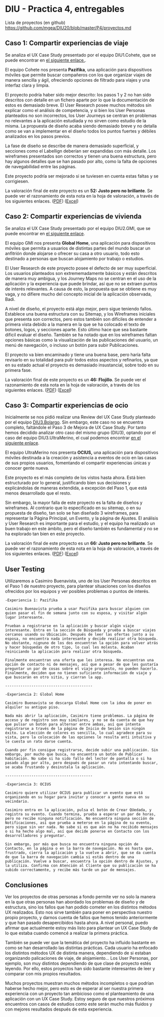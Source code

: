 # DIU - Practica 4, entregables

Lista de proyectos (en github) https://github.com/mgea/DIU20/blob/master/P4/proyectos.md



## Caso 1: Compartir experiencias de viaje

Se analiza el UX Case Study presentado por el equipo DIU1.Cohete, que se puede encontrar en [el siguiente enlace.](https://github.com/migue99angel/DIU20).

El equipo Cohete nos presenta **Pazifika**, una aplicación para dispositivos móviles que permite buscar compañeros con los que organizar viajes de manera sencilla y ágil, ofreciendo opciones de filtrado para viajes y una interfaz clara y limpia.

El proyecto podría haber sido mejor descrito: los pasos 1 y 2 no han sido descritos con detalle en un fichero aparte por lo que la documentación de estos es demasiado breve. El User Research posee muchos métodos sin explicar como el análisis de competencia, y si bien los User Personas planteados no son incorrectos, los User Journeys se centran en problemas no relevantes a la aplicación estudiada y no sirven como estudio de la misma. La propuesta de diseño acaba siendo demasiado breve y no detalla como se van a implementar en el diseño todos los puntos fuertes y débiles analizados en los pasos previos.

La fase de diseño se describe de manera demasiado superficial, y secciones como el Labellign deberían ser expandidas con más detalle. Los wireframes presentados son correctos y tienen una buena estructura, pero hay algunos detalles que se han pasado por alto, como la falta de opciones de navegabilidad entre las páginas.

Este proyecto podría ser mejorado si se tuviesen en cuenta estas faltas y se corrigiesen.

La valoración final de este proyecto es un **52: Justo pero no brillante**. Se puede ver el razonamiento de esta nota en la hoja de valoración, a través de los siguientes enlaces. ([PDF](UXCaseStudyReview-DIU2GMI.pdf)) ([Excel](UXCaseStudyReview-DIU3UltraMerino.xls))



## Caso 2: Compartir experiencias de vivienda

Se analiza el UX Case Study presentado por el equipo DIU2.GMI, que se puede encontrar en [el siguiente enlace](https://github.com/GonzaloMartinezIanez/DIU2-GMI).


El equipo GMI nos presenta **Global Home**, una aplicación para dispositivos móviles que permita a usuarios de distintas partes del mundo buscar un anfitrión donde alojarse o ofrecer su casa a otro usuario, todo esto destinado a personas que buscan alojamiento por trabajo o estudios.

El User Research de este proyecto posee el defecto de ser muy superficial. Los usuarios planteados son extrememadamente básicos y están descritos de manera muy ambigua, y los Journey Maps no se centran en el uso de la aplicación y la experiencia que puede brindar, así que no se extraen puntos de interés relevantes. A causa de esto, la propuesta que se obtiene es muy vaga, y no difiere mucho del concepto inicial de la aplicación observada, Badi.

A nivel de diseño, el proyecto está algo mejor, pero sigue teniendo fallos. Establece una buena estructura con su Sitemap, y los Wireframes iniciales que presenta son correctos, pero estos también son difíciles de entender a primera vista debido a la manera en la que se ha colocado el texto de botones, logos, y secciones aparte. Esto último hace que sea bastante dificil evaluar el diseño. También se ha notado que en los wireframes faltan opciones básicas como la visualización de las publicaciones del usuario, un menú de navegación, o incluso un botón para subir Publicaciones.

El proyecto va bien encaminado y tiene una buena base, pero haría falta revisarlo en su totalidad para pulir todos estos aspectos y refinarlos, ya que en su estado actual el proyecto es demasiado insustancial, sobre todo en su primera fase.

La valoración final de este proyecto es un **46: Flojillo**. Se puede ver el razonamiento de esta nota en la hoja de valoración, a través de los siguientes enlaces. ([PDF](UXCaseStudyReview-DIU2GMI.pdf)) ([Excel](UXCaseStudyReview-DIU3UltraMerino.xls))



## Caso 3: Compartir experiencias de ocio    

Inicialmente se nos pidió realizar una Review del UX Case Study planteado por el equipo [DIU3.Bolargo](https://github.com/iscoct/DIU20). Sin embargo, este caso no se encuentra completo, faltándole el Paso 3 de Mejora de UX Case Study. Por tanto hemos decidido analizar otro caso del mismo grupo (DIU3), optando por el caso del equipo DIU3.UltraMerino, el cual podemos encontrar [en el siguiente enlace](https://github.com/merino25/DIU20).


El equipo UltraMerino nos presenta **OCIUS,** una aplicación para dispositivos móviles destinada a la creación y asistencia a eventos de ocio en las casas de sus propios usuarios, fomentando el compartir experiencias únicas y conocer gente nueva.

Este proyecto es el más completo de los vistos hasta ahora. Está bien estructurado por lo general, justificando bien sus decisiones y explicándolas de maneras extendida, a excepción del Paso 1, que está menos desarrollado que el resto.

Sin embargo, la mayor falla de este proyecto es la falta de diseños y wireframes. Al contrario que lo especificado en su sitemap, o en su propuesta de diseño, tan solo se han diseñado 3 wireframes, para representar la Página Principal, un Evento, y la página de Ajustes. El análisis y User Research es importante para el estudio, y el equipo ha realizado un buen trabajo en este ámbito, pero el diseño también es fundamental y no se ha explorado tan bien en este proyecto.

La valoración final de este proyecto es un **66: Justo pero no brillante**. Se puede ver el razonamiento de esta nota en la hoja de valoración, a través de los siguientes enlaces. ([PDF](UXCaseStudyReview-DIU3UltraMerino.pdf)) ([Excel](UXCaseStudyReview-DIU3UltraMerino.xls))



## User Testing

Utilizaremos a Casimiro Buenavista, uno de los User Personas descritos en el Paso 1 de nuestro proyecto, para plantear situaciones con los diseños ofrecidos por los equipos y ver posibles problemas o puntos de interés.

	
	-Experiencia 1: Pazifika
	
	Casimiro Buenavista prueba a usar Pazifika para buscar alguien con quien pasar el fin de semana junto con su esposa, y visitar algún lugar interesante.
	
	Prueban a registrarse en la aplicación y buscar algún viaje interesante. Entra en la sección de Búsqueda y prueba a buscar viajes cercanos usando su Ubicación. Después de leer las ofertas junto a su esposa, no encuentra nada interesante y decide realizar otra búsqueda. No obstante, nignuno de los dos encuentran la opción para volver atrás y hacer búsquedas de otro tipo, lo cual les molesta. Acaban reiniciando la aplicación para realizar otra búsqueda.
	
	Finalmente encuentran una oferta que les interesa. No encuentran una opción de contacto ni de mensajes, así que a pesar de que les gustaría preguntar un par de cosas sobre el viaje propuesto, no pueden hacerlo. Finalmente, deciden que no tienen suficiente información de viaje y que buscarán en otro sitio, y cierran la app.
	
	----------------------------------------
	
	-Experiencia 2: Global Home
	
	Casimiro Buenavista se descarga Global Home con la idea de poner en alquiler su antiguo piso.
	
	Nada más abrir la aplicación, Casimiro tiene problemas. La página de acceso y de registro son muy similares, y no se da cuenta de que hay que pulsar un botón para alternar entre ambas, así que intenta registrarse a través de la página de Inicio de Sesión sin ningún éxito. La elección de colores es sencilla, lo cual agradece para su vista, pero la colocación de las opciones le resulta anti intuitiva y le cuesta un rato darse cuenta.
	
	Cuando por fin consigue registrarse, decide subir una publicación. Sin embargo, por mucho que busca, no encuentra un botón de Publicar habitación. No sabe si ha sido fallo del lector de pantalla o si ha pasado algo por alto, pero después de pasar un rato intentando buscar, se acaba frustando y desinstala la aplicación.
	
	----------------------------------------
	
	-Experiencia 3: OCIUS
	
	Casimiro quiere utilizar OCIUS para publicar un evento que está organizando en su hogar para invitar y conocer a gente nueva en su vecindario.
	
	Casimiro entra en la aplicación, pulsa el botón de Crear QUedada, y registra su evento. Cuando termina, prueba a esperar un par de horas, pero no recibe ninguna notificación. No encuentra ninguna sección de Notificaciones, así que prueba a meterse en la página de su evento, pero sigue sin ver nada. No sabe si es que aún no ha recibido mensajes o si ha hecho algo mal, así que decide ponerse en Contacto con los desarrolladores y preguntar. 
	
	Sin embargo, por más que busca no encuentra ninguna opción de Contacto, en la página o en la barra de navegación. No es hasta que, frustrado, cierra la aplicación y la vuelve a abrir, que se da cuenta de que la barra de navegación cambia si estás dentro de una publicación. Vuelve a buscar, encuentra la opción dentro de Ajustes, y la utiliza. Confirma con Atención al Cliente que su publicación se ha subido correctamente, y recibe más tarde un par de mensajes.
	



## Conclusiones

Ver los proyectos de otras personas a fondo permite ver no solo la manera en la que otras personas han abordado los problemas de diseño y de estructura, sino los fallos que han podido cometer en los distintos métodos UX realizados. Esto nos sirve también para poner en perspectiva nuestro propio proyecto, y darnos cuenta de fallos que hemos tenido anteriormente y que han pasado desapercibidos hasta ahora. A nivel personal, puedo afirmar que actualmente estoy más listo para plantear un UX Case Study de lo que estaba cuando comencé a realizar la primera práctica.

También se puede ver que la temática del proyecto ha influido bastante en como se han desarrollado las distintas prácticas. Cada usuario ha enfocado los distintos métodos UX de distinta manera, dependiendo de si estaban organizando palicaciones de viaje, de alojamiento... Los User Personas, por ejemplo, son muy distintos dependiendo de que clase de proyecto estés leyendo. Por ello, estos proyectos han sido bastante interesantes de leer y comparar con mis propios resultados.

Muchos proyectos muestran muchos métodos incompletos o que podrían haberse hecho mejor, pero esto es de esperar al ser nuestra primera experiencia con un proyecto tan ambicioso como el planteamiento de una aplicación con un UX Case Study. Estoy seguro de que nuestros próximos encuentros con casos de estudios como este serán mucho más fluidos y con mejores resultados después de esta experiencia.